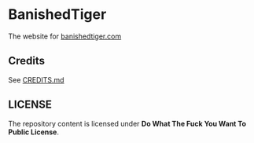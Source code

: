 # BanishedTiger

The website for [banishedtiger.com](https://banishedtiger.com)

## Credits

See [CREDITS.md](Credits.md)

## LICENSE
The repository content is licensed under **Do What The Fuck You Want To Public License**.

